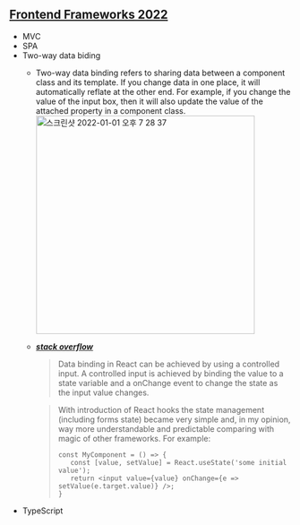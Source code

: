 ## [Frontend Frameworks 2022](https://javascript.plainenglish.io/top-5-frontend-frameworks-to-learn-in-2022-57b76a6508dd)
- MVC
- SPA
- Two-way data biding
  - Two-way data binding refers to sharing data between a component class and its template. If you change data in one place, it will automatically reflate at the other end. For example, if you change the value of the input box, then it will also update the value of the attached property in a component class.
    <img width="390" alt="스크린샷 2022-01-01 오후 7 28 37" src="https://user-images.githubusercontent.com/85475577/147848585-362c66e3-1e8c-4d6f-ab6b-a684d40b4c71.png">

  - ***[stack overflow](https://stackoverflow.com/questions/42217579/data-binding-in-react)***
    > Data binding in React can be achieved by using a controlled input. A controlled input is achieved by binding the value to a state variable and a onChange event to change the state as the input value changes.

    > With introduction of React hooks the state management (including forms state) became very simple and, in my opinion, way more understandable and predictable comparing with magic of other frameworks. For example:
    > ```
    > const MyComponent = () => {
    >    const [value, setValue] = React.useState('some initial value');
    >    return <input value={value} onChange={e => setValue(e.target.value)} />;
    > }
    > ```
- TypeScript

